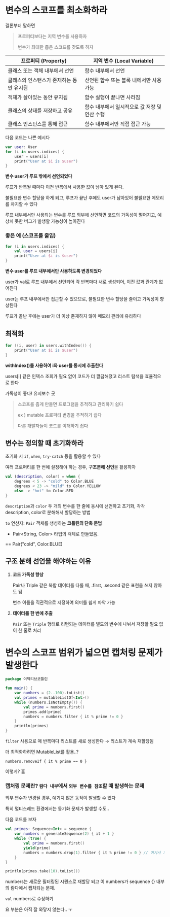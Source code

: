 # 변수의 스코프를 최소화하라

결론부터 말하면

>프로퍼티보다는 지역 변수를 사용하자
>
>변수가 최대한 좁은 스코프를 갖도록 하자


| **프로퍼티 (Property)** | **지역 변수 (Local Variable)** |
| --- | --- |
| 클래스 또는 객체 내부에서 선언 | 함수 내부에서 선언 |
| 클래스의 인스턴스가 존재하는 동안 유지됨 | 선언된 함수 또는 블록 내에서만 사용 가능 |
| 객체가 살아있는 동안 유지됨 | 함수 실행이 끝나면 사라짐 |
| 클래스의 상태를 저장하고 공유 | 함수 내부에서 일시적으로 값 저장 및 연산 수행 |
| 클래스 인스턴스를 통해 접근  | 함수 내부에서만 직접 접근 가능 |

다음 코드는 나쁜 예시다

```kotlin
var user: User
for (i in users.indices) {
    user = users[i]
    print("User at $i is $user")
}
```

**변수 user가 루프 밖에서 선언되었다**

루프가 반복될 때마다 이전 반복에서 사용한 값이 남아 있게 된다.

불필요한 변수 할당을 하게 되고, 루프가 끝난 후에도 user가 남아있어 불필요한 메모리를 차지할 수 있다

루프 내부에서만 사용되는 변수를 루프 외부에 선언하면 코드의 가독성이 떨어지고, 예상치 못한 버그가 발생할 가능성이 높아진다

### **좋은 예 (스코프를 줄임)**

```kotlin
for (i in users.indices) {
    val user = users[i]
    print("User at $i is $user")
}
```

**변수 user를 루프 내부에서만 사용하도록 변경되었다**

user가 val로 루프 내부에서 선언되어 각 반복마다 새로 생성되어, 이전 값과 관계가 없어진다

user는 루프 내부에서만 접근할 수 있으므로, 불필요한 변수 할당을 줄이고 가독성이 향상된다

루프가 끝난 후에는 user가 더 이상 존재하지 않아 메모리 관리에 유리하다

## 최적화

```kotlin
for ((i, user) in users.withIndex()) {
    print("User at $i is $user")
}
```

**withIndex()를 사용하여 i와 user를 동시에 추출한다**

users[i] 같은 인덱스 조회가 필요 없어 코드가 더 깔끔해졌고 리스트 탐색을 효율적으로 한다

가독성이 좋다! 유지보수 굿

> 스코프를 좁게 만들면 프로그램을 추적하고 관리하기 쉽다
>
> ex ) mutable 프로퍼티 변경을 추적하기 쉽다
>
> 다른 개발자들이 코드를 이해하기 쉽다

## **변수는 정의할 때 초기화하라**

초기화 시 `if`, `when`, `try-catch` 등을 활용할 수 있다

여러 프로퍼티를 한 번에 설정해야 하는 경우, **구조분해 선언**을 활용하자

```kotlin
val (description, color) = when {
    degrees < 5 -> "cold" to Color.BLUE
    degrees < 23 -> "mild" to Color.YELLOW
    else -> "hot" to Color.RED
}
```

`description`과 `color` 두 개의 변수를 한 줄에 동시에 선언하고 초기화, 각각 description, color로 분해해서 할당하는 방법

`to` 연산자: `Pair` 객체를 생성하는 **코틀린의 단축 문법**

- Pair<String, Color> 타입의 객체로 만들었음.

== Pair("cold", Color.BLUE)

## **구조 분해 선언을 해야하는 이유**

1. **코드 가독성 향상**

   Pair나 Triple 같은 복합 데이터를 다룰 때, .first, .second 같은 표현을 쓰지 않아도 됨

   변수 이름을 직관적으로 지정하여 의미를 쉽게 파악 가능

2. **데이터를 한 번에 추출**

   `Pair` 또는 `Triple` 형태로 리턴되는 데이터를 별도의 변수에 나눠서 저장할 필요 없이 한 줄로 처리


# 변수의 스코프 범위가 넓으면 캡처링 문제가 발생한다

```kotlin
package 이펙티브코틀린

fun main() {
    var numbers = (2..100).toList()
    val primes = mutableListOf<Int>()
    while (numbers.isNotEmpty()) {
        val prime = numbers.first()
        primes.add(prime)
        numbers = numbers.filter { it % prime != 0 }
    }
    println(primes)
}
```

`filter` 사용으로 매 반복마다 리스트를 새로 생성한다 → 리스트가 계속 재할당됨

더 최적화하려면 MutableList를 활용..?

`numbers.removeIf { it % prime == 0 }`

이렇게? 흠

### **캡처링 문제란?** `람다 내부`에서 `외부 변수를 참조`할 때 발생하는 문제

외부 변수가 변경될 경우, 예기치 않은 동작이 발생할 수 있다

특히 멀티스레드 환경에서는 동기화 문제가 발생할 수도..

다음 코드를 보자

```kotlin
val primes: Sequence<Int> = sequence {
    var numbers = generateSequence(2) { it + 1 }
    while (true) {
        val prime = numbers.first()
        yield(prime)
        numbers = numbers.drop(1).filter { it % prime != 0 } // 여기서 기존의 numbers가 변함!
    }
}

println(primes.take(10).toList())
```

numbers는 새로운 필터링된 시퀀스로 재할당 되고 이 numbers가 sequence {} 내부의 람다에서 캡처되는 문제.

`val` numbers로 수정하기

요 부분은 아직 잘 와닿지 않는다.. ㅜ